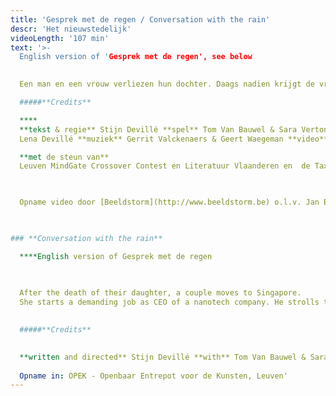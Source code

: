 ```yaml
---
title: 'Gesprek met de regen / Conversation with the rain'
descr: 'Het nieuwstedelijk'
videoLength: '107 min'
text: '>-
  English version of 'Gesprek met de regen', see below
  

  Een man en een vrouw verliezen hun dochter. Daags nadien krijgt de vrouw een aanbieding om in Singapore aan de slag te gaan als onderzoekster in de nanotechnologie. Ze besluiten voor het leven te kiezen. Ze laten alles achter en verhuizen naar Azië. Tijdens wandelingen door de moessonregens meent de man zijn dochter op te merken. Met haar te kunnen spreken. Hij ziet haar woorden in de regendruppels. Het geeft hem kracht. Hij neemt zijn vrouw mee uit het labo de moesson in.Na bejubelde politieke stukken zoals _Hitler is Dood_, de trilogie _Hebzucht_, _Angst_, _Hoop_ en recent _Groupe Diane_ gaat Stijn Devillé voor de eerste keer een erg persoonlijk verhaal te lijf. Gebaseerd op de emoties en gedachten na een bijna-dood ervaring met zijn kind.**‍**

  #####**Credits**

  **‍**
  **tekst & regie** Stijn Devillé **spel** Tom Van Bauwel & Sara Vertongen **stem**
  Lena Devillé **muziek** Gerrit Valckenaers & Geert Waegeman **video** Walter Verdin **lichtontwerp** Mark Van Denesse **dramaturgie** Els Theunis **technische coördinatie** Kishan Singh **ontwikkeling regenprinter** Arne Broeders, Wouter Driessens &prof. Luc Geurts **techniek** Viktor Thys, Thomas Verachtert, Peter Lauwers, Tom Buys,  Bregt Janssen **productie** Ellen Haesevoets, Thomas verachtert **geluid** Stefan De Reese & Tom Buys **kostuum** Veerle Hasselman **decorbouw** Benoit Aigret, Andreas Ketels – kunstenvliegmerk **productie** Het nieuwstedelijk **coproductieC-mine in samenwerking mete-Media Research Lab KU Leuven**

  **met de steun van**
  Leuven MindGate Crossover Contest en Literatuur Vlaanderen en  de Tax Shelter maatregel van de Belgische federale overheid en Gallop Tax Shelter

  ‍

  Opname video door [Beeldstorm](http://www.beeldstorm.be) o.l.v. Jan Bosteels 

  ‍

### **Conversation with the rain**

  **‍**English version of Gesprek met de regen

  ‍
  
  After the death of their daughter, a couple moves to Singapore.
  She starts a demanding job as CEO of a nanotech company. He strolls through the monsoons and seems to see his daughter’s words in the rain.A conversation ensues. A purifying story about love and loss. A story based on the personal experience of our award-winning playwright Stijn Devillé, told by two musicians, two actors and a rain printing device.
  ‍

  #####**Credits**

  
  **written and directed** Stijn Devillé **with** Tom Van Bauwel & Sara Vertongen **child’s voice** Marion De Schepper **music** Gerrit Valckenaers & Geert Waegeman **video** Walter Verdin **light design** Mark Van Denesse light design **dramaturgy** Els Theunis **technical coordination** Kishan Singh **development rain printer** Arne Broeders & Wouter Driessens, prof. Luc Geurts  **technicians** Viktor Thys, Thomas Verachtert, Peter Lauwers, Tom Buys, Bregt Janssen **production** Ellen Haesevoets, Greet Van Poeck, Thomas Verachtert  **sound design** Stefan De Reese & Tom Buys **costume design** Veerle Hasselman **stage design** Benoit Aigret, Andreas Ketels **a production of**Het nieuwstedelijk **coproduction** C-mine cultuurcentrum **in collaboration with** e-Media Research Lab KU Leuven **with the support of** Leuven MindGate Crossover Contest and the Flemish Government and the support of Flanders Literature **with the support of** the Tax Shelter incentive of the Belgian Government and Gallop Tax Shelter
  
  Opname in: OPEK - Openbaar Entrepot voor de Kunsten, Leuven'
---
```

